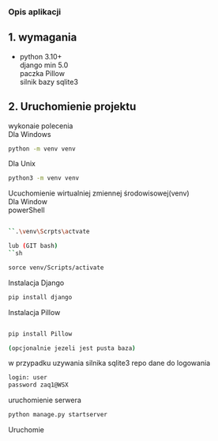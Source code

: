 ### Opis aplikacji  
## 1. wymagania  
 - python 3.10+  
 django min 5.0  
 paczka Pillow  
 silnik bazy sqlite3  

 ## 2. Uruchomienie projektu  
 wykonaie polecenia  
 Dla Windows  

 ```sh  
 python -m venv venv  
 ```  
 Dla Unix  
 ``` sh  
 python3 -m venv venv
 ```  
 Ucuchomienie wirtualniej zmiennej środowisowej(venv)  
Dla Window  
powerShell
```sh

``.\venv\Scrpts\actvate

lub (GIT bash)
``sh  

sorce venv/Scripts/activate
```

Instalacja Django  
```sh
pip install django
```  

Instalacja Pillow  
```sh

pip install Pillow

(opcjonalnie jezeli jest pusta baza)
```  

w przypadku uzywania silnika sqlite3  repo dane do logowania  

```sh  
login: user
password zaq1@WSX  
```
uruchomienie serwera  
```sh  
python manage.py startserver  
```

Uruchomie
